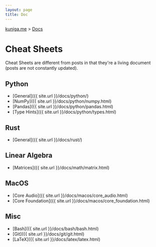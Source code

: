 ```yaml
---
layout: page
title: Doc
---
```


<p>
  <a href="{{ site.url }}">kuniga.me</a> > <a href="{{ site.url }}/docs">Docs</a>
</p>

# Cheat Sheets

Cheat Sheets are different from posts in that they're a living document (posts are not constantly updated).

## Python

* [General]({{ site.url }}/docs/python/)
* [NumPy]({{ site.url }}/docs/python/numpy.html)
* [Pandas]({{ site.url }}/docs/python/pandas.html)
* [Type Hints]({{ site.url }}/docs/python/types.html)

## Rust

* [General]({{ site.url }}/docs/rust/)

## Linear Algebra

* [Matrices]({{ site.url }}/docs/math/matrix.html)


## MacOS

* [Core Audio]({{ site.url }}/docs/macos/core_audio.html)
* [Core Foundation]({{ site.url }}/docs/macos/core_foundation.html)

## Misc

* [Bash]({{ site.url }}/docs/bash/bash.html)
* [Git]({{ site.url }}/docs/git/git.html)
* [LaTeX]({{ site.url }}/docs/latex/latex.html)
